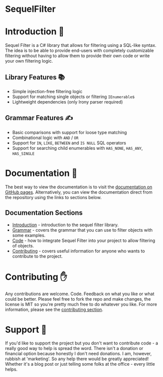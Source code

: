# SequelFilter

# Introduction 👀
Sequel Filter is a C# library that allows for filtering using a SQL-like syntax. The idea is to be able to provide end-users with completely customizable filtering without having to allow them to provide their own code or write your own filtering logic.

## Library Features 📚

* Simple injection-free filtering logic
* Support for matching single objects or filtering `IEnumerable`s
* Lightweight dependencies (only Irony parser required)

## Grammar Features ✍

* Basic comparisons with support for loose type matching
* Combinational logic with `AND` / `OR`
* Support for `IN`, `LIKE`, `BETWEEN` and `IS NULL` SQL operators
* Support for searching child enumerables with `HAS_NONE`, `HAS_ANY`, `HAS_SINGLE`

# Documentation 📖

The best way to view the documentation is to visit the [documentation on GitHub pages](https://mattwhitfield.github.io/SequelFilter/). Alternatively, you can view the documentation direct from the repository using the links to sections below.

## Documentation Sections

* [Introduction](docs/index.md) - introduction to the sequel filter library.
* [Grammar](docs/grammar.md) - covers the grammar that you can use to filter objects with some examples.
* [Code](docs/code.md) - how to integrate Sequel Filter into your project to allow filtering of objects.
* [Contributing](docs/contributing.md) - covers useful information for anyone who wants to contribute to the project.

# Contributing ✋

Any contributions are welcome. Code. Feedback on what you like or what could be better. Please feel free to fork the repo and make changes, the license is MIT so you're pretty much free to do whatever you like. For more information, please see the [contributing section](docs/contributing.md).

# Support 🤝

If you'd like to support the project but you don't want to contribute code - a really good way to help is spread the word. There isn't a donation or financial option because honestly I don't need donations. I am, however, rubbish at 'marketing'. So any help there would be greatly appreciated! Whether it's a blog post or just telling some folks at the office - every little helps.
